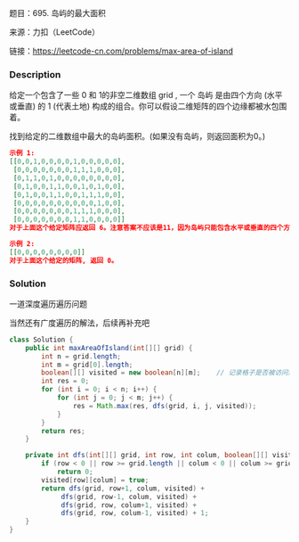 题目：695. 岛屿的最大面积

来源：力扣（LeetCode）

链接：https://leetcode-cn.com/problems/max-area-of-island


### Description

给定一个包含了一些 0 和 1的非空二维数组 grid , 一个 岛屿 是由四个方向 (水平或垂直) 的 1 (代表土地) 构成的组合。你可以假设二维矩阵的四个边缘都被水包围着。

找到给定的二维数组中最大的岛屿面积。(如果没有岛屿，则返回面积为0。)

```json
示例 1:
[[0,0,1,0,0,0,0,1,0,0,0,0,0],
 [0,0,0,0,0,0,0,1,1,1,0,0,0],
 [0,1,1,0,1,0,0,0,0,0,0,0,0],
 [0,1,0,0,1,1,0,0,1,0,1,0,0],
 [0,1,0,0,1,1,0,0,1,1,1,0,0],
 [0,0,0,0,0,0,0,0,0,0,1,0,0],
 [0,0,0,0,0,0,0,1,1,1,0,0,0],
 [0,0,0,0,0,0,0,1,1,0,0,0,0]]
对于上面这个给定矩阵应返回 6。注意答案不应该是11，因为岛屿只能包含水平或垂直的四个方向的‘1’。

示例 2:
[[0,0,0,0,0,0,0,0]]
对于上面这个给定的矩阵, 返回 0。
```



### Solution

一道深度遍历遍历问题

当然还有广度遍历的解法，后续再补充吧

```java
class Solution {
    public int maxAreaOfIsland(int[][] grid) {
        int n = grid.length;
        int m = grid[0].length;
        boolean[][] visited = new boolean[n][m];	// 记录格子是否被访问过
        int res = 0;
        for (int i = 0; i < n; i++) {
            for (int j = 0; j < m; j++) {
                res = Math.max(res, dfs(grid, i, j, visited));
            }
        }
        return res;
    }

    private int dfs(int[][] grid, int row, int colum, boolean[][] visited) {
        if (row < 0 || row >= grid.length || colum < 0 || colum >= grid[0].length || grid[row][colum] == 0 || visited[row][colum])
            return 0;
        visited[row][colum] = true;
        return dfs(grid, row+1, colum, visited) + 
             dfs(grid, row-1, colum, visited) +
             dfs(grid, row, colum+1, visited) + 
             dfs(grid, row, colum-1, visited) + 1;
    }
}
```

